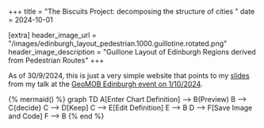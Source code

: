 +++
title = "The Biscuits Project: decomposing the structure of cities "
date = 2024-10-01

[extra]
header_image_url = "/images/edinburgh_layout_pedestrian.1000.guillotine.rotated.png"
header_image_description = "Guillone Layout of Edinburgh Regions derived from Pedestrian Routes"
+++



As of 30/9/2024, this is just a very simple website that points to my <a href="/slides/2024_Geomob_Oct_Presentation.pdf">slides</a> 
from my talk at the <a href="https://thegeomob.com/post/oct-1st-2024-geomobedi-details">GeoMOB Edinburgh event on 1/10/2024</a>.

{% mermaid() %}
graph TD
    A[Enter Chart Definition] --> B(Preview)
    B --> C{decide}
    C --> D[Keep]
    C --> E[Edit Definition]
    E --> B
    D --> F[Save Image and Code]
    F --> B
{% end %}